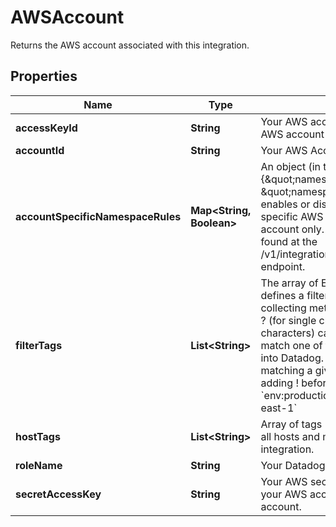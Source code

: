 

# AWSAccount

Returns the AWS account associated with this integration.
## Properties

Name | Type | Description | Notes
------------ | ------------- | ------------- | -------------
**accessKeyId** | **String** | Your AWS access key ID. Only required if your AWS account is a GovCloud or China account. |  [optional]
**accountId** | **String** | Your AWS Account ID without dashes. |  [optional]
**accountSpecificNamespaceRules** | **Map&lt;String, Boolean&gt;** | An object (in the form {\&quot;namespace1\&quot;:true/false, \&quot;namespace2\&quot;:true/false}) that enables or disables metric collection for specific AWS namespaces for this AWS account only. A list of namespaces can be found at the /v1/integration/aws/available_namespace_rules endpoint. |  [optional]
**filterTags** | **List&lt;String&gt;** | The array of EC2 tags (in the form key:value) defines a filter that Datadog uses when collecting metrics from EC2. Wildcards, such as ? (for single characters) and * (for multiple characters) can also be used. Only hosts that match one of the defined tags will be imported into Datadog. The rest will be ignored. Host matching a given tag can also be excluded by adding ! before the tag. For example, &#x60;env:production,instance-type:c1.*,!region:us-east-1&#x60; |  [optional]
**hostTags** | **List&lt;String&gt;** | Array of tags (in the form key:value) to add to all hosts and metrics reporting through this integration. |  [optional]
**roleName** | **String** | Your Datadog role delegation name. |  [optional]
**secretAccessKey** | **String** | Your AWS secret access key. Only required if your AWS account is a GovCloud or China account. |  [optional]



